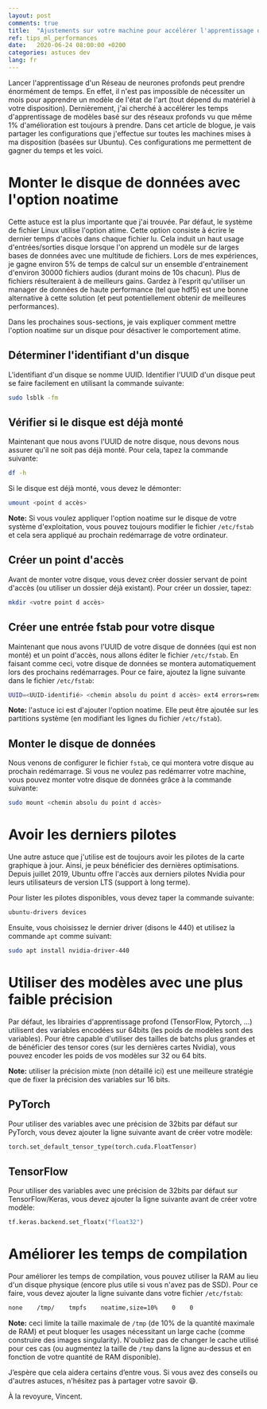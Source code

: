 ```yaml
---
layout: post
comments: true
title:  "Ajustements sur votre machine pour accélérer l'apprentissage de réseaux profonds"
ref: tips_ml_performances
date:   2020-06-24 08:00:00 +0200
categories: astuces dev
lang: fr
---
```


Lancer l'apprentissage d'un Réseau de neurones profonds peut prendre énormément de temps.
En effet, il n'est pas impossible de nécessiter un mois pour apprendre un modèle de l'état de l'art (tout dépend du matériel à votre disposition).
Dernièrement, j'ai cherché à accélérer les temps d'apprentissage de modèles basé sur des réseaux profonds vu que même 1% d'amélioration est toujours à prendre.
Dans cet article de blogue, je vais partager les configurations que j'effectue sur toutes les machines mises à ma disposition (basées sur Ubuntu).
Ces configurations me permettent de gagner du temps et les voici.

# Monter le disque de données avec l'option noatime
Cette astuce est la plus importante que j'ai trouvée.
Par défaut, le système de fichier Linux utilise l'option atime.
Cette option consiste à écrire le dernier temps d'accès dans chaque fichier lu.
Cela induit un haut usage d'entrées/sorties disque lorsque l'on apprend un modèle sur de larges bases de données avec une multitude de fichiers.
Lors de mes expériences, je gagne environ 5% de temps de calcul sur un ensemble d'entrainement d'environ 30000 fichiers audios (durant moins de 10s chacun).
Plus de fichiers résulteraient à de meilleurs gains.
Gardez à l'esprit qu'utiliser un manager de données de haute performance (tel que hdf5) est une bonne alternative à cette solution (et peut potentiellement obtenir de meilleures performances).

Dans les prochaines sous-sections, je vais expliquer comment mettre l'option noatime sur un disque pour désactiver le comportement atime.

## Déterminer l'identifiant d'un disque
L'identifiant d'un disque se nomme UUID.
Identifier l'UUID d'un disque peut se faire facilement en utilisant la commande suivante:
```bash
sudo lsblk -fm 
```
## Vérifier si le disque est déjà monté
Maintenant que nous avons l'UUID de notre disque, nous devons nous assurer qu'il ne soit pas déjà monté.
Pour cela, tapez la commande suivante:
```bash
df -h
```

Si le disque est déjà monté, vous devez le démonter:
```bash
umount <point d accès>
```

**Note:** Si vous voulez appliquer l'option noatime sur le disque de votre système d'exploitation, vous pouvez toujours modifier le fichier `/etc/fstab` et cela sera appliqué au prochain redémarrage de votre ordinateur.

## Créer un point d'accès
Avant de monter votre disque, vous devez créer dossier servant de point d'accès (ou utiliser un dossier déjà existant).
Pour créer un dossier, tapez:
```bash
mkdir <votre point d accès>
```

## Créer une entrée fstab pour votre disque
Maintenant que nous avons l'UUID de votre disque de données (qui est non monté) et un point d'accès, nous allons éditer le fichier `/etc/fstab`.
En faisant comme ceci, votre disque de données se montera automatiquement lors des prochains redémarrages.
Pour ce faire, ajoutez la ligne suivante dans le fichier `/etc/fstab`:
```bash
UUID=<UUID-identifié> <chemin absolu du point d accès> ext4 errors=remount-ro,noatime  0 0
```

**Note:** l'astuce ici est d'ajouter l'option noatime.
Elle peut être ajoutée sur les partitions système (en modifiant les lignes du fichier `/etc/fstab`).

## Monter le disque de données
Nous venons de configurer le fichier `fstab`, ce qui montera votre disque au prochain redémarrage.
Si vous ne voulez pas redémarrer votre machine, vous pouvez monter votre disque de données grâce à la commande suivante:
```bash
sudo mount <chemin absolu du point d accès>
```

# Avoir les derniers pilotes
Une autre astuce que j'utilise est de toujours avoir les pilotes de la carte graphique à jour.
Ainsi, je peux bénéficier des dernières optimisations.
Depuis juillet 2019, Ubuntu offre l'accès aux derniers pilotes Nvidia pour leurs utilisateurs de version LTS (support à long terme).

Pour lister les pilotes disponibles, vous devez taper la commande suivante:
```bash
ubuntu-drivers devices
```

Ensuite, vous choisissez le dernier driver (disons le 440) et utilisez la commande `apt` comme suivant:
```bash
sudo apt install nvidia-driver-440
```

# Utiliser des modèles avec une plus faible précision
Par défaut, les librairies d'apprentissage profond (TensorFlow, Pytorch, ...) utilisent des variables encodées sur 64bits (les poids de modèles sont des variables).
Pour être capable d'utiliser des tailles de batchs plus grandes et de bénéficier des tensor cores (sur les dernières cartes Nvidia), vous pouvez encoder les poids de vos modèles sur 32 ou 64 bits.

**Note:** utiliser la précision mixte (non détaillé ici) est une meilleure stratégie que de fixer la précision des variables sur 16 bits.

## PyTorch

Pour utiliser des variables avec une précision de 32bits par défaut sur PyTorch, vous devez ajouter la ligne suivante avant de créer votre modèle:
```python
torch.set_default_tensor_type(torch.cuda.FloatTensor)
```

## TensorFlow

Pour utiliser des variables avec une précision de 32bits par défaut sur TensorFlow/Keras, vous devez ajouter la ligne suivante avant de créer votre modèle:
```python
tf.keras.backend.set_floatx("float32")
```

# Améliorer les temps de compilation
Pour améliorer les temps de compilation, vous pouvez utiliser la RAM au lieu d'un disque physique (encore plus utile si vous n'avez pas de SSD).
Pour ce faire, vous devez ajouter la ligne suivante dans votre fichier `/etc/fstab`:

```bash
none    /tmp/    tmpfs    noatime,size=10%    0    0
```

**Note:** ceci limite la taille maximale de `/tmp` (de 10% de la quantité maximale de RAM) et peut bloquer les usages nécessitant un large cache (comme construire des images singularity).
N'oubliez pas de changer le cache utilisé pour ces cas (ou augmentez la taille de `/tmp` dans la ligne au-dessus et en fonction de votre quantité de RAM disponible).

J’espère que cela aidera certains d’entre vous.
Si vous avez des conseils ou d'autres astuces, n'hésitez pas à partager votre savoir :smile:.

À la revoyure, Vincent.
